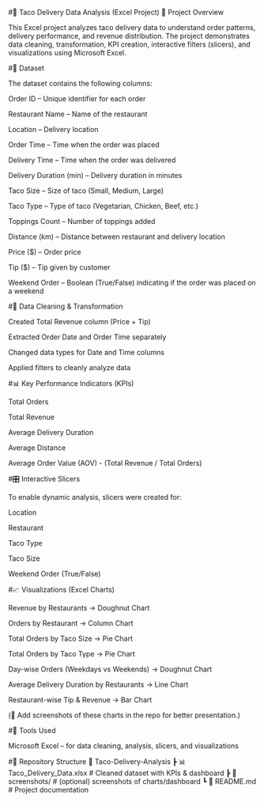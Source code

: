 #🌮 Taco Delivery Data Analysis (Excel Project)
📌 Project Overview

This Excel project analyzes taco delivery data to understand order patterns, delivery performance, and revenue distribution.
The project demonstrates data cleaning, transformation, KPI creation, interactive filters (slicers), and visualizations using Microsoft Excel.

#📂 Dataset

The dataset contains the following columns:

Order ID – Unique identifier for each order

Restaurant Name – Name of the restaurant

Location – Delivery location

Order Time – Time when the order was placed

Delivery Time – Time when the order was delivered

Delivery Duration (min) – Delivery duration in minutes

Taco Size – Size of taco (Small, Medium, Large)

Taco Type – Type of taco (Vegetarian, Chicken, Beef, etc.)

Toppings Count – Number of toppings added

Distance (km) – Distance between restaurant and delivery location

Price ($) – Order price

Tip ($) – Tip given by customer

Weekend Order – Boolean (True/False) indicating if the order was placed on a weekend

#🔧 Data Cleaning & Transformation

Created Total Revenue column (Price + Tip)

Extracted Order Date and Order Time separately

Changed data types for Date and Time columns

Applied filters to cleanly analyze data

#📊 Key Performance Indicators (KPIs)

Total Orders

Total Revenue

Average Delivery Duration

Average Distance

Average Order Value (AOV) - (Total Revenue / Total Orders)

#🎛 Interactive Slicers

To enable dynamic analysis, slicers were created for:

Location

Restaurant

Taco Type

Taco Size

Weekend Order (True/False)

#📈 Visualizations (Excel Charts)

Revenue by Restaurants → Doughnut Chart

Orders by Restaurant → Column Chart

Total Orders by Taco Size → Pie Chart

Total Orders by Taco Type → Pie Chart

Day-wise Orders (Weekdays vs Weekends) → Doughnut Chart

Average Delivery Duration by Restaurants → Line Chart

Restaurant-wise Tip & Revenue → Bar Chart

(📸 Add screenshots of these charts in the repo for better presentation.)

#🚀 Tools Used

Microsoft Excel – for data cleaning, analysis, slicers, and visualizations

#📁 Repository Structure
📂 Taco-Delivery-Analysis
 ┣ 📊 Taco_Delivery_Data.xlsx   # Cleaned dataset with KPIs & dashboard
 ┣ 📸 screenshots/              # (optional) screenshots of charts/dashboard
 ┗ 📄 README.md                 # Project documentation

